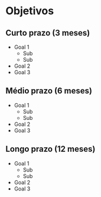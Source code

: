 # Objetivos

## Curto prazo (3 meses)
  - Goal 1
    - Sub
    - Sub
  - Goal 2
  - Goal 3

## Médio prazo (6 meses)
  - Goal 1
    - Sub
    - Sub
  - Goal 2
  - Goal 3

## Longo prazo (12 meses)
  - Goal 1
    - Sub
    - Sub
  - Goal 2
  - Goal 3

